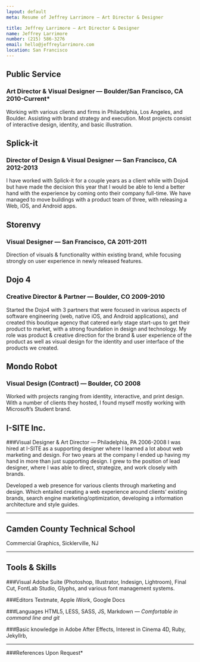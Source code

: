 ```yaml
---
layout: default
meta: Resume of Jeffrey Larrimore — Art Director & Designer

title: Jeffrey Larrimore — Art Director & Designer
name: Jeffrey Larrimore
number: (215) 586-3276
email: hello@jeffreylarrimore.com
location: San Francisco
---
```


## Public Service
### Art Director & Visual Designer — Boulder/San Francisco, CA 2010-Current*
Working with various clients and firms in Philadelphia, Los Angeles, and Boulder. Assisting with brand strategy and execution. Most projects consist of interactive design, identity, and basic illustration.

## Splick-it
### Director of Design & Visual Designer — San Francisco, CA 2012-2013
I have worked with Splick-it for a couple years as a client while with Dojo4 but have made the decision this year that I would be able to lend a better hand with the experience by coming onto their company full-time. We have managed to move buildings with a product team of three, with releasing a Web, iOS, and Android apps.

## Storenvy
### Visual Designer — San Francisco, CA 2011-2011
Direction of visuals & functionality within existing brand, while focusing strongly on user experience in newly released features.

## Dojo 4
### Creative Director & Partner — Boulder, CO 2009-2010
Started the Dojo4 with 3 partners that were focused in various aspects of software engineering (web, native iOS, and Android applications), and created this boutique agency that catered early stage start-ups to get their product to market, with a strong foundation in design and technology. My role was product & creative direction for the brand & user experience of the product as well as visual design for the identity and user interface of the products we created.

## Mondo Robot
### Visual Design (Contract) — Boulder, CO 2008
Worked with projects ranging from identity, interactive, and print design. With a number of clients they hosted, I found myself mostly working with Microsoft’s Student brand.

## I-SITE Inc.
###Visual Designer & Art Director — Philadelphia, PA 2006-2008
I was hired at I-SITE as a supporting designer where I learned a lot about web marketing and design. For two years at the company I ended up having my hand in more than just supporting design. I grew to the position of lead designer, where I was able to direct, strategize, and work closely with brands.

Developed a web presence for various clients through marketing and design. Which entailed creating a web experience around clients’ existing brands, search engine marketing/optimization, developing a information architecture and style guides.

---

## Camden County Technical School
Commercial Graphics, Sicklerville, NJ

---

## Tools & Skills
###Visual
Adobe Suite (Photoshop, Illustrator, Indesign, Lightroom), Final Cut, FontLab Studio, Glyphs, and various font management systems.

###Editors
Textmate, Apple iWork, Google Docs

###Languages
HTML5, LESS, SASS, JS, Markdown &mdash; *Comfortable in command line and git*

###Basic knowledge in
Adobe After Effects, Interest in Cinema 4D, Ruby, Jekyllrb,

---

###References Upon Request*
